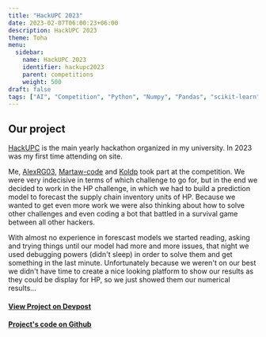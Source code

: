```yaml
---
title: "HackUPC 2023"
date: 2023-02-07T06:00:23+06:00
description: HackUPC 2023
theme: Toha
menu:
  sidebar:
    name: HackUPC 2023 
    identifier: hackupc2023
    parent: competitions
    weight: 500
draft: false
tags: ["AI", "Competition", "Python", "Numpy", "Pandas", "scikit-learn"]
---
```



## Our project

[HackUPC](https://hackupc.com/) is the main yearly hackathon organized in my university. In 2023 was my first time attending on site.

Me, [AlexRG03](https://github.com/AlexRG03), [Martaw-code](https://github.com/Martaw-code) and [Koldp](https://github.com/Koldp/) took part at the competition. We were very indecisive in terms of which challenge to go for, but in the end we decided to work in the HP challenge, in which we had to build a prediction model to forecast the supply chain inventory units of HP.
Because we wanted to get even more work we were also thinking about how to solve other challenges and even coding a bot that battled in a survival game between all other hackers.

With almost no experience in forescast models we started reading, asking and trying things until our model had more and more issues, that night we used debugging powers (didn't sleep) in order to solve them and get something in the last minute. Unfortunately because we weren't on our best we didn't have time to create a nice looking platform to show our results as they could be display for HP, so we just showed them our numerical results...


#### [View Project on Devpost ](https://devpost.com/software/tbd-7yxast)

#### [Project's code on Github <i class="fab fa-github"></i> ](https://github.com/miquelt9/HackUPC23_HP)
